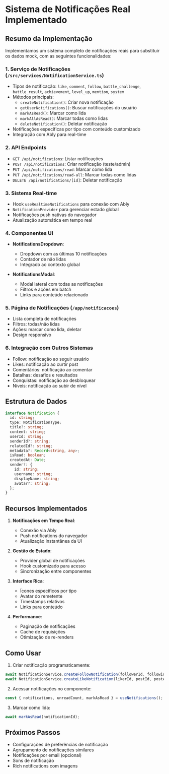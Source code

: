 # Sistema de Notificações Real Implementado

## Resumo da Implementação

Implementamos um sistema completo de notificações reais para substituir os dados mock, com as seguintes funcionalidades:

### 1. Serviço de Notificações (`/src/services/NotificationService.ts`)
- Tipos de notificação: `like`, `comment`, `follow`, `battle_challenge`, `battle_result`, `achievement`, `level_up`, `mention`, `system`
- Métodos principais:
  - `createNotification()`: Criar nova notificação
  - `getUserNotifications()`: Buscar notificações do usuário
  - `markAsRead()`: Marcar como lida
  - `markAllAsRead()`: Marcar todas como lidas
  - `deleteNotification()`: Deletar notificação
- Notificações específicas por tipo com conteúdo customizado
- Integração com Ably para real-time

### 2. API Endpoints
- `GET /api/notifications`: Listar notificações
- `POST /api/notifications`: Criar notificação (teste/admin)
- `PUT /api/notifications/read`: Marcar como lida
- `PUT /api/notifications/read-all`: Marcar todas como lidas
- `DELETE /api/notifications/[id]`: Deletar notificação

### 3. Sistema Real-time
- Hook `useRealtimeNotifications` para conexão com Ably
- `NotificationProvider` para gerenciar estado global
- Notificações push nativas do navegador
- Atualização automática em tempo real

### 4. Componentes UI
- **NotificationsDropdown**:
  - Dropdown com as últimas 10 notificações
  - Contador de não lidas
  - Integrado ao contexto global
  
- **NotificationsModal**:
  - Modal lateral com todas as notificações
  - Filtros e ações em batch
  - Links para conteúdo relacionado

### 5. Página de Notificações (`/app/notificacoes`)
- Lista completa de notificações
- Filtros: todas/não lidas
- Ações: marcar como lida, deletar
- Design responsivo

### 6. Integração com Outros Sistemas
- Follow: notificação ao seguir usuário
- Likes: notificação ao curtir post
- Comentários: notificação ao comentar
- Batalhas: desafios e resultados
- Conquistas: notificação ao desbloquear
- Níveis: notificação ao subir de nível

## Estrutura de Dados

```typescript
interface Notification {
  id: string;
  type: NotificationType;
  title?: string;
  content: string;
  userId: string;
  senderId?: string;
  relatedId?: string;
  metadata?: Record<string, any>;
  isRead: boolean;
  createdAt: Date;
  sender?: {
    id: string;
    username: string;
    displayName: string;
    avatar?: string;
  };
}
```

## Recursos Implementados

1. **Notificações em Tempo Real**:
   - Conexão via Ably
   - Push notifications do navegador
   - Atualização instantânea da UI

2. **Gestão de Estado**:
   - Provider global de notificações
   - Hook customizado para acesso
   - Sincronização entre componentes

3. **Interface Rica**:
   - Ícones específicos por tipo
   - Avatar do remetente
   - Timestamps relativos
   - Links para conteúdo

4. **Performance**:
   - Paginação de notificações
   - Cache de requisições
   - Otimização de re-renders

## Como Usar

1. Criar notificação programaticamente:
```typescript
await NotificationService.createFollowNotification(followerId, followingId);
await NotificationService.createLikeNotification(likerId, postId, postAuthorId);
```

2. Acessar notificações no componente:
```typescript
const { notifications, unreadCount, markAsRead } = useNotifications();
```

3. Marcar como lida:
```typescript
await markAsRead(notificationId);
```

## Próximos Passos

- Configurações de preferências de notificação
- Agrupamento de notificações similares
- Notificações por email (opcional)
- Sons de notificação
- Rich notifications com imagens